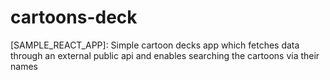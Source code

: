 # cartoons-deck
[SAMPLE_REACT_APP]: Simple cartoon decks app which fetches data through an external public api and enables searching the cartoons via their names
